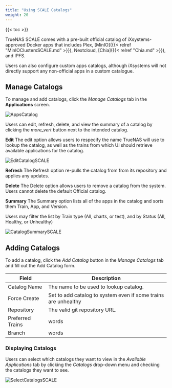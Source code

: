```yaml
---
title: "Using SCALE Catalogs"
weight: 20
---
```


{{< toc >}}

TrueNAS SCALE comes with a pre-built official catalog of iXsystems-approved Docker apps that includes Plex, [MinIO]({{< relref "MinIOClustersSCALE.md" >}}), Nextcloud, [Chia]({{< relref "Chia.md" >}}), and IPFS.

Users can also configure custom apps catalogs, although iXsystems will not directly support any non-official apps in a custom catalogue.

## Manage Catalogs

To manage and add catalogs, click the *Manage Catalogs* tab in the **Applications** screen. 

![AppsCatalog](/images/SCALE/AppsCatalog.png "Apps Catalog")

Users can edit, refresh, delete, and view the summary of a catalog by clicking the <i class="material-icons" aria-hidden="true" title="Options">more_vert</i> button next to the intended catalog.

**Edit**
The edit option allows users to respecify the name TrueNAS will use to lookup the catalog, as well as the trains from which UI should retrieve available applications for the catalog.

![EditCatalogSCALE](/images/SCALE/EditCatalogSCALE.png "Edit Catalog")

**Refresh**
The Refresh option re-pulls the catalog from from its repository and applies any updates.

**Delete**
The Delete option allows users to remove a catalog from the system. Users cannot delete the default Official catalog.

**Summary**
The Summary option lists all of the apps in the catalog and sorts them Train, App, and Version.

Users may filter the list by Train type (All, charts, or test), and by Status (All, Healthy, or Unhealthy)

![CatalogSummarySCALE](/images/SCALE/CatalogSummarySCALE.png "Catalog Summary")

## Adding Catalogs

To add a catalog, click the *Add Catalog* button in the *Manage Catalogs* tab and fill out the Add Catalog form.

| Field | Description |
|---------|-------|
| Catalog Name | The name to be used to lookup catalog. |
| Force Create | Set to add catalog to system even if some trains are unhealthy |
| Repository |  The valid git repository URL. |
| Preferred Trains | words |
| Branch | words |

### Displaying Catalogs

Users can select which catalogs they want to view in the *Available Applications* tab by clicking the *Catalogs* drop-down menu and checking the catalogs they want to see.

![SelectCatalogsSCALE](/images/SCALE/SelectCatalogsSCALE.png "Catalog Summary")




